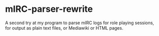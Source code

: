 mIRC-parser-rewrite
===================

A second try at my program to parse mIRC logs for role playing sessions, for output as plain text files, or Mediawiki or HTML pages.

